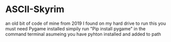 # ASCII-Skyrim
an old bit of code of mine from 2019 I found on my hard drive 
  to run this you must need Pygame installed simpily run 
  "Pip install pygame" 
   in the command terminal asumeing you have pyhton installed and added to path 
